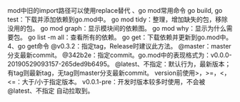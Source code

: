 mod中旧的import路径可以使用replace替代
、go mod常用命令
go build, go test：下载并添加依赖到go.mod中。
go mod tidy：整理，增加缺失的包，移除没用的包。
go mod graph：显示模块间的依赖图。
go mod why：显示为什么需要包。
go list -m all：查看所有的依赖。
go get：下载依赖并更新到go.mod中。
4、go get命令
@v0.3.2：指定tag，Release时建议此方法。
@master：master分支最新commit。
@342b2e：指定commit。go.mod中的表现格式为：v0.0.0-20190529093157-265ded9b6495。
@latest、不指定：默认行为，最新版本；有tag则最新tag，无tag则master分支最新commit。
version前使用>，>=，<，<=：大于/小于指定版本。
v0.0.1-pre：开发时版本较多时使用，不会被 @latest、不指定 自动拉取到。
